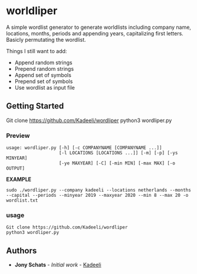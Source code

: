 # worldliper

A simple wordlist generator to generate worldlists including company name, locations, months, periods and appending years, capitalizing first letters. Basicly permutating the wordlist.

Things I still want to add:
- Append random strings
- Prepend random strings
- Append set of symbols
- Prepend set of symbols
- Use wordlist as input file

## Getting Started

Git clone https://github.com/Kadeeli/wordliper
python3 wordliper.py

### Preview
```
usage: wordliper.py [-h] [-c COMPANYNAME [COMPANYNAME ...]]
                    [-l LOCATIONS [LOCATIONS ...]] [-m] [-p] [-ys MINYEAR]
                    [-ye MAXYEAR] [-C] [-min MIN] [-max MAX] [-o OUTPUT]
```

**EXAMPLE**
```
sudo ./wordliper.py --company kadeeli --locations netherlands --months --capital --periods --minyear 2019 --maxyear 2020 --min 8 --max 20 -o wordlist.txt
```

### usage
```
Git clone https://github.com/Kadeeli/wordliper
python3 wordliper.py
```

## Authors

* **Jony Schats** - *Initial work* - [Kadeeli](https://github.com/Kadeeli)



